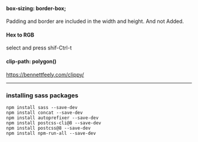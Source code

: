 #### box-sizing: border-box;
Padding and border are included in the width and height. And not Added.

#### Hex to RGB
select and press shif-Ctrl-t

#### clip-path: polygon()
https://bennettfeely.com/clippy/

________________________________________________________________________

### installing sass packages

    npm install sass --save-dev
    npm install concat --save-dev
    npm install autoprefixer --save-dev
    npm install postcss-cli@8 --save-dev
    npm install postcss@8 --save-dev
    npm install npm-run-all --save-dev